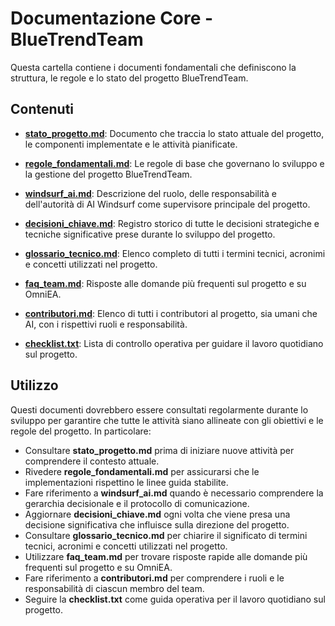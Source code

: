 # Documentazione Core - BlueTrendTeam

Questa cartella contiene i documenti fondamentali che definiscono la struttura, le regole e lo stato del progetto BlueTrendTeam.

## Contenuti

- [**stato_progetto.md**](./stato_progetto.md): Documento che traccia lo stato attuale del progetto, le componenti implementate e le attività pianificate.

- [**regole_fondamentali.md**](./regole_fondamentali.md): Le regole di base che governano lo sviluppo e la gestione del progetto BlueTrendTeam.

- [**windsurf_ai.md**](./windsurf_ai.md): Descrizione del ruolo, delle responsabilità e dell'autorità di AI Windsurf come supervisore principale del progetto.

- [**decisioni_chiave.md**](./decisioni_chiave.md): Registro storico di tutte le decisioni strategiche e tecniche significative prese durante lo sviluppo del progetto.

- [**glossario_tecnico.md**](./glossario_tecnico.md): Elenco completo di tutti i termini tecnici, acronimi e concetti utilizzati nel progetto.

- [**faq_team.md**](./faq_team.md): Risposte alle domande più frequenti sul progetto e su OmniEA.

- [**contributori.md**](./contributori.md): Elenco di tutti i contributori al progetto, sia umani che AI, con i rispettivi ruoli e responsabilità.

- [**checklist.txt**](./checklist.txt): Lista di controllo operativa per guidare il lavoro quotidiano sul progetto.

## Utilizzo

Questi documenti dovrebbero essere consultati regolarmente durante lo sviluppo per garantire che tutte le attività siano allineate con gli obiettivi e le regole del progetto. In particolare:

- Consultare **stato_progetto.md** prima di iniziare nuove attività per comprendere il contesto attuale.
- Rivedere **regole_fondamentali.md** per assicurarsi che le implementazioni rispettino le linee guida stabilite.
- Fare riferimento a **windsurf_ai.md** quando è necessario comprendere la gerarchia decisionale e il protocollo di comunicazione.
- Aggiornare **decisioni_chiave.md** ogni volta che viene presa una decisione significativa che influisce sulla direzione del progetto.
- Consultare **glossario_tecnico.md** per chiarire il significato di termini tecnici, acronimi e concetti utilizzati nel progetto.
- Utilizzare **faq_team.md** per trovare risposte rapide alle domande più frequenti sul progetto e su OmniEA.
- Fare riferimento a **contributori.md** per comprendere i ruoli e le responsabilità di ciascun membro del team.
- Seguire la **checklist.txt** come guida operativa per il lavoro quotidiano sul progetto.
